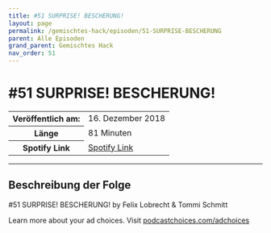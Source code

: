 ```yaml
---
title: #51 SURPRISE! BESCHERUNG!
layout: page
permalink: /gemischtes-hack/episoden/51-SURPRISE-BESCHERUNG
parent: Alle Episoden
grand_parent: Gemischtes Hack
nav_order: 51
---
```


# #51 SURPRISE! BESCHERUNG!
<table class="resp-table dcf-table dcf-table-responsive dcf-table-bordered dcf-table-striped dcf-w-100%">
                    <tbody>
                        <tr>
                            <th scope="row">Veröffentlich am:</th>
                            <td data-label="Veröffentlich am:">16. Dezember 2018</td>
                        </tr>
                        <tr>
                            <th scope="row">Länge </th>
                            <td data-label="Länge ">81 Minuten</td>
                        </tr><tr>
                                <th scope="row">Spotify Link</th>
                                <td data-label="Spotify Link"><a href="https://open.spotify.com/episode/0FnbzZcV1VDFpgHrg8zqRi">Spotify Link</a></td>
                            </tr></tbody>
                </table>

***

## Beschreibung der Folge

<div>
<p>#51 SURPRISE! BESCHERUNG! by Felix Lobrecht &amp; Tommi Schmitt</p><p> </p><p>Learn more about your ad choices. Visit <a href="https://podcastchoices.com/adchoices">podcastchoices.com/adchoices</a></p>  
</div>

